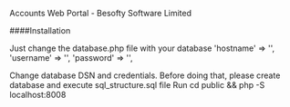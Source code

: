 Accounts Web Portal - Besofty Software Limited

####Installation

Just change the database.php file with your database
    	'hostname' => '',
	'username' => '',
	'password' => '',
    
Change database DSN and credentials. Before doing that, please create database and execute sql_structure.sql file
Run cd public && php -S localhost:8008

